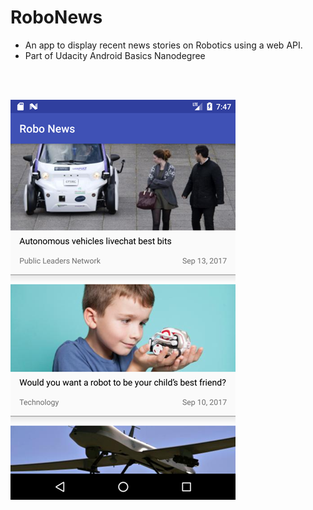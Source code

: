 # RoboNews
* An app to display recent news stories on Robotics using a web API.
* Part of Udacity Android Basics Nanodegree

<br>
<br>

![](/screenshot.png?raw=true "Screenshot")
